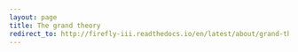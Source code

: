```yaml
---
layout: page
title: The grand theory
redirect_to: http://firefly-iii.readthedocs.io/en/latest/about/grand-theory.html
---
```

